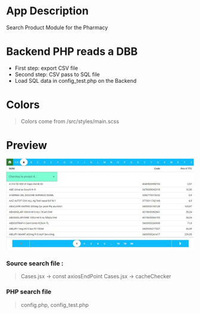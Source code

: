 # App Description

Search Product Module for the Pharmacy

# Backend PHP reads a DBB

- First step: export CSV file
- Second step: CSV pass to SQL file
- Load SQL data in config_test.php on the Backend

# Colors

> Colors come from /src/styles/main.scss

# Preview

![alt text](stock.jpg)

### Source search file :

> Cases.jsx -> const axiosEndPoint
> Cases.jsx -> cacheChecker

### PHP search file

> config.php, config_test.php
